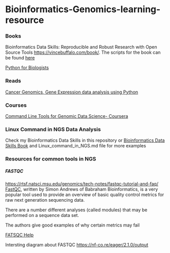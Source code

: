 # Bioinformatics-Genomics-learning-resource

### Books
Bioinformatics Data Skills: Reproducible and Robust Research with Open Source Tools https://vincebuffalo.com/book/. The scripts for the book can be found [here](https://github.com/vsbuffalo/bds-files/)

[Python for Biologists](https://pythonforbiologists.com/)

### Reads 

[Cancer Genomics, Gene Expression data analysis using Python](https://medium.com/adventures-in-healthcare-data/cancer-genomics-ii-exploring-biomarkers-of-liver-cancer-in-gene-expression-data-using-python-b719b519b406)

### Courses 

[Command Line Tools for Genomic Data Science- Coursera](https://www.coursera.org/learn/genomic-tools)

### Linux Command in NGS Data Analysis 

Check my Bioinformatics Data Skills  in this repository or [Bioinformatics Data Skills Book](https://vincebuffalo.com/book/) and Linux_command_in_NGS.md file for more examples



### Resources for common tools in NGS

##### FASTQC 

https://rtsf.natsci.msu.edu/genomics/tech-notes/fastqc-tutorial-and-faq/
[FastQC](https://www.bioinformatics.babraham.ac.uk/projects/fastqc/), written by Simon Andrews of Babraham Bioinformatics, is a very popular tool used to provide an overview of basic quality control metrics for raw next generation sequencing data. 


There are a number different analyses (called modules) that may be performed on a sequence data set. 

The authors give good examples of why certain metrics may fail

[FATSQC Help](https://www.bioinformatics.babraham.ac.uk/projects/fastqc/Help/3%20Analysis%20Modules/)


Intersting diagram about FASTQC 
https://nf-co.re/eager/2.1.0/output


